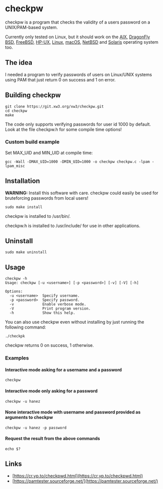 # checkpw

checkpw is a program that checks the validity of a users password on a UNIX/PAM-based system.

Currently only tested on Linux, but it should work on the [AIX](https://en.wikipedia.org/wiki/IBM_AIX), [DragonFly BSD](https://www.dragonflybsd.org/), [FreeBSD](https://www.freebsd.org/), [HP-UX](https://en.wikipedia.org/wiki/HP-UX), [Linux](https://kernel.org/), [macOS](https://en.wikipedia.org/wiki/MacOS), [NetBSD](https://netbsd.org/) and [Solaris](https://en.wikipedia.org/wiki/Oracle_Solaris) operating system too.

## The idea

I needed a program to verify passwords of users on Linux/UNIX systems using PAM that just return 0 on success and 1 on error.

## Building checkpw

```
git clone https://git.xw3.org/xw3/checkpw.git
cd checkpw
make
```

The code only supports verifying passwords for user id 1000 by default. Look at the file checkpw.h for some compile time options!

### Custom build example

Set MAX_UID and MIN_UID at compile time:

```
gcc -Wall -DMAX_UID=1000 -DMIN_UID=1000 -o checkpw checkpw.c -lpam -lpam_misc
```

## Installation

**WARNING:** Install this software with care. checkpw could easily be used for bruteforcing passwords from local users!

```
sudo make install
```

checkpw is installed to /usr/bin/.

checkpw.h is installed to /usr/include/ for use in other applications.

## Uninstall

```
sudo make uninstall
```

## Usage

```
checkpw -h
Usage: checkpw [-u <username>] [-p <password>] [-v] [-V] [-h]

Options:
  -u <username>  Specify username.
  -p <password>  Specify password.
  -v             Enable verbose mode.
  -V             Print program version.
  -h             Show this help.
```

You can also use checkpw even without installing by just running the following command:

```
./checkpk
```

checkpw returns 0 on success, 1 otherwise.

### Examples


#### Interactive mode asking for a username and a password

```
checkpw
```

#### Interactive mode only asking for a password

```
checkpw -u hanez
```

#### None interactive mode with username and password provided as arguments to checkpw

```
checkpw -u hanez -p password
```

#### Request the result from the above commands

```
echo $?
```

## Links

 - [https://cr.yp.to/checkpwd.html](https://cr.yp.to/checkpwd.html)
 - [https://pamtester.sourceforge.net/](https://pamtester.sourceforge.net/)

